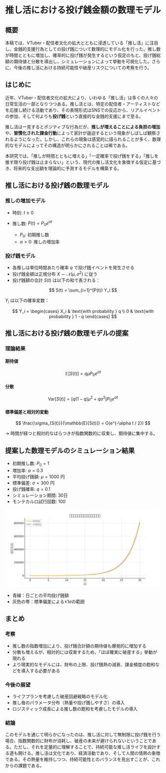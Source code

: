 # 推し活における投げ銭金額の数理モデル

## 概要

本稿では、VTuber・配信者文化の拡大とともに浸透している「推し活」に注目し、金銭的支援行為としての投げ銭について数理的にモデル化を行った。推し数が時間とともに増加し、確率的に投げ銭が発生するという仮定のもと、投げ銭総額の期待値と分散を導出し、シミュレーションによって挙動を可視化した。さらに、今後の推し活における持続可能性や破産リスクについての考察を行う。

## はじめに

近年、VTuber・配信者文化の拡大により、いわゆる「推し活」は多くの人々の日常生活の一部となりつつある。推し活とは、特定の配信者・アーティストなどを応援し続ける活動であり、その表現形式はSNSでの反応から、リアルイベントの参加、そして何よりも**投げ銭**という直接的な金銭的支援にまで至る。

推し活は一見するとポジティブな行為だが、**推しが増えることによる負担の増加**や、**習慣化された課金行動**によって家計が逼迫するという現象がしばしば観察されるようになった。しかし、これらの現象は感覚的に語られることが多く、数理的なモデルによってその構造が明らかにされることは稀である。

本研究では、「推しが時間とともに増える」「一定確率で投げ銭をする」「推しを推す限り投げ銭は止まらない」という、現代の推し活文化を象徴する仮定に基づき、将来的な支出額を理論的に予測するモデルを構築する。

## 推し活における投げ銭の数理モデル

### 推しの増加モデル

* 時刻: $t \ge 0$
* 推し数: $P(t) = P_0 e^{\alpha t}$

  * $P_0$: 初期推し数
  * $\alpha > 0$: 推しの増加率

### 投げ銭モデル

* 各推しは単位時間あたり確率 $q$ で投げ銭イベントを発生させる
* 投げ銭金額は正規分布 $X \sim \mathcal{N}(\mu, \sigma^2)$ に従う
* 投げ銭額の合計 $S(t)$ は以下の和で表される：

$$
S(t) = \sum_{i=1}^{P(t)} Y_i
$$

$Y_i$ は以下の確率変数：

$$
Y_i = \begin{cases}
X_i & \text{with probability } q \\
0 & \text{with probability } 1 - q
\end{cases}
$$

## 推し活における投げ銭の数理モデルの提案

### 理論結果

#### 期待値

$$
\mathbb{E}[S(t)] = q \mu P_0 e^{\alpha t}
$$

#### 分散

$$
\mathrm{Var}[S(t)] = \left[q(1 - q)\mu^2 + q\sigma^2\right] P_0 e^{\alpha t}
$$

#### 標準偏差と相対的変動

$$
\frac{\sigma_{S(t)}}{\mathbb{E}[S(t)]} = O(e^{-\alpha t / 2})
$$

→ 時間が経つと相対的なばらつきが指数関数的に収束し、期待値に集中する。

## 提案した数理モデルのシミュレーション結果

* 初期推し数: $P_0 = 1$
* 増加率: $\alpha = 0.3$
* 平均投げ銭額: $\mu = 1000$ 円
* 標準偏差: $\sigma = 300$ 円
* 投げ銭確率: $q = 0.1$
* シミュレーション期間: 30日
* モンテカルロ試行回数: 100

![投げ銭グラフ](donation_graph.png)

* 青線：日ごとの平均投げ銭額
* 灰色の帯：標準偏差による$\pm 1\sigma$の範囲

## まとめ

### 考察

* 推し数の指数増加により、投げ銭合計額の期待値も爆発的に増加する
* 分散も増えるが、相対的には収束するため、「ほぼ確実に破産する」挙動が現れる
* より現実的なモデルには、財布の上限、投げ銭熱の減衰、課金頻度の飽和などを導入する必要がある

### 今後の展望

* ライフプランを考慮した破産回避戦略のモデル化
* 推し毎のパラメータ分布（熱量や投げ銭しやすさ）の導入
* ロジスティック成長による推し数の飽和を考慮したモデルの導入

### 結論

このモデルを通じて明らかになったのは、推し活に対して無制限に投げ銭を行う場合、指数関数的に財布が消耗し、破産の未来が避けられないということである。ただし、それを定量的に理解することで、持続可能な推し活ライフを設計する道も開ける。推し活は文化であり、経済活動であり、そして人間の情熱の象徴である。その熱量を維持しつつ、持続可能性とのバランスを見出すことが、これからの課題である。
